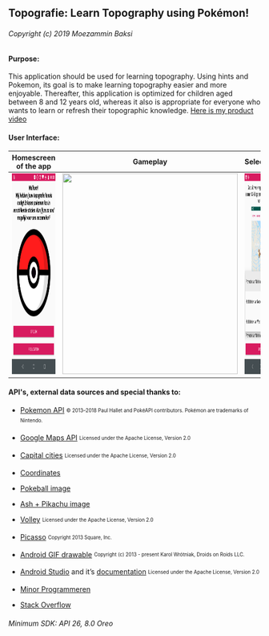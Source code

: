 ## Topografie: Learn Topography using Pokémon!

###### _Copyright (c) 2019 Moezammin Baksi_

#### Purpose: 
This application should be used for learning topography. Using hints and Pokemon, its goal is to make learning topography easier and more enjoyable. 
Thereafter, this application is optimized for children aged between 8 and 12 years old, whereas it also is appropriate for everyone who wants to learn or refresh their topographic knowledge.
[Here is my product video](https://www.youtube.com/watch?v=oIZV762VQAU) 

#### User Interface:
Homescreen of the app | Gameplay | Selection | Scores
:-------------------------:|:-------------------------:|:-------------------------:|:-------------------------:
<img src="https://github.com/moez-baksi/EindProject/blob/master/doc/HomeScreen.png" width="350" height="400" /> |<img src="https://github.com/moez-baksi/EindProject/blob/master/doc/Tutoriall.gif" width="350" height="400" /> |<img src="https://github.com/moez-baksi/EindProject/blob/master/doc/selection.png" width="350" height="400" /> |<img src="https://github.com/moez-baksi/EindProject/blob/master/doc/Scores.png" width="350" height="400" />   


#### API's, external data sources and special thanks to:
  * [Pokemon API](https://pokeapi.co) <sub><sup>© 2013–2018 Paul Hallet and PokéAPI contributors. Pokémon are trademarks of Nintendo.</sup></sub>
  * [Google Maps API](https://cloud.google.com/maps-platform/) <sub><sup>Licensed under the Apache License, Version 2.0</sup></sub>
  
  * [Capital cities](https://nl.wikipedia.org/wiki/Lijst_van_hoofdsteden) <sub><sup>Licensed under the Apache License, Version 2.0</sup></sub>
  * [Coordinates](https://www.coordinatenbepalen.nl/)
  
  * [Pokeball image](https://upload.wikimedia.org/wikipedia/en/3/39/Pokeball.PNG)
  * [Ash + Pikachu image](http://vance.nl/verrassende-geschiedenis-woord-pokemon/)
  
  * [Volley](https://developer.android.com/training/volley/) <sub><sup>Licensed under the Apache License, Version 2.0</sup></sub>
  * [Picasso](http://square.github.io/picasso/) <sub><sup>Copyright 2013 Square, Inc.</sup></sub>
  * [Android GIF drawable](https://github.com/koral--/android-gif-drawable)  <sub><sup>Copyright (c) 2013 - present Karol Wrótniak, Droids on Roids LLC.</sup></sub>
  
  * [Android Studio](https://developer.android.com/studio/) and it’s [documentation](https://developer.android.com/docs/) <sub><sup>Licensed under the Apache License, Version 2.0</sup></sub>
  * [Minor Programmeren](http://www.mprog.nl/)
  * [Stack Overflow](https://stackoverflow.com/)

###### Minimum SDK: API 26, 8.0 Oreo
